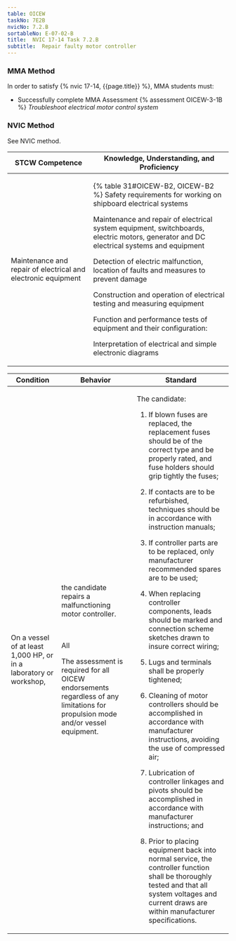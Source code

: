 ```yaml
---
table: OICEW
taskNo: 7E2B
nvicNo: 7.2.B 
sortableNo: E-07-02-B
title:  NVIC 17-14 Task 7.2.B
subtitle:  Repair faulty motor controller
---
```



### MMA Method

In order to satisfy  {% nvic 17-14, {{page.title}}  %}, MMA students must:

* Successfully complete MMA Assessment {% assessment OICEW-3-1B %} *Troubleshoot electrical motor control system*


### NVIC Method

<a onclick="togglevisibility('nvic_methods')" >See NVIC method.</a>

<div id='nvic_methods' class='hide'>

<table>
<thead>
<tr>
<th class='forty'> STCW Competence </th>
<th class='sixty'> Knowledge, Understanding, and Proficiency </th>
</tr>
</thead>




<tbody>
<tr><td markdown='1'>

Maintenance and repair of electrical and electronic equipment

</td><td markdown='1'>

{% table 31#OICEW-B2, OICEW-B2 %} Safety requirements for working on shipboard electrical systems 

Maintenance and repair of electrical system equipment, switchboards, electric motors, generator and DC electrical systems and equipment 

Detection of electric malfunction, location of faults and measures to prevent damage 

Construction and operation of electrical testing and measuring equipment 

Function and performance tests of equipment and their configuration: 

Interpretation of electrical and simple electronic diagrams

</td></tr>


</tbody>
</table>


<table>
<thead>
<tr><th class='twenty'>  Condition </th><th class='twenty'> Behavior </th><th  class='sixty'>Standard </th></tr>
</thead>
<tbody >



<tr><td markdown='1'>

On a vessel of at least 1,000 HP, or in a laboratory or workshop,

</td><td markdown='1'>

the candidate repairs a malfunctioning motor controller.

<br>

<div class="tooltip" markdown='1'>

All

The assessment is required for all OICEW endorsements regardless of any limitations for propulsion mode and/or vessel equipment.

</div>


</td><td markdown='1'>

The candidate:

1. If blown fuses are replaced, the replacement fuses should be of the correct type and be properly rated, and fuse holders should grip tightly the fuses;

2. If contacts are to be refurbished, techniques should be in accordance with instruction manuals;

3. If controller parts are to be replaced, only manufacturer recommended spares are to be used;

4. When replacing controller components, leads should be marked and connection scheme sketches drawn to insure correct wiring;

5. Lugs and terminals shall be properly tightened;

6. Cleaning of motor controllers should be accomplished in accordance with manufacturer instructions, avoiding the use of compressed air;

7. Lubrication of controller linkages and pivots should be accomplished in accordance with manufacturer instructions; and

8. Prior to placing equipment back into normal service, the controller function shall be thoroughly tested and that all system voltages and current draws are within manufacturer specifications.

</td></tr>
</tbody>
</table>
</div>
